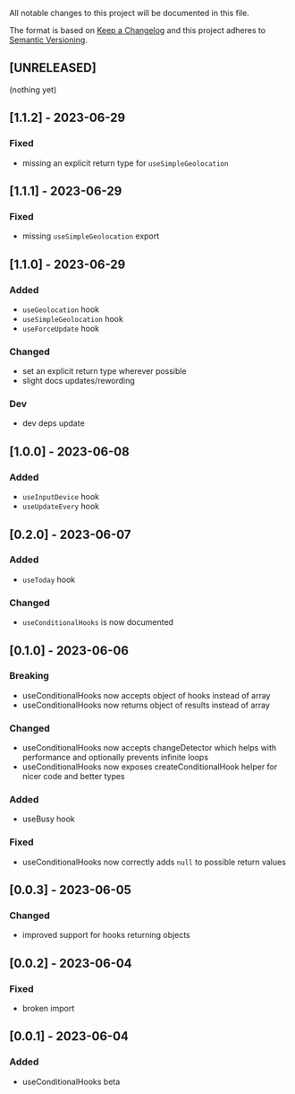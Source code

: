 All notable changes to this project will be documented in this file.

The format is based on [Keep a Changelog](http://keepachangelog.com/en/1.0.0/)
and this project adheres to [Semantic Versioning](http://semver.org/spec/v2.0.0.html).

## [UNRELEASED]
(nothing yet)

## [1.1.2] - 2023-06-29
### Fixed
- missing an explicit return type for `useSimpleGeolocation`

## [1.1.1] - 2023-06-29
### Fixed
- missing `useSimpleGeolocation` export

## [1.1.0] - 2023-06-29
### Added
- `useGeolocation` hook
- `useSimpleGeolocation` hook
- `useForceUpdate` hook
### Changed
- set an explicit return type wherever possible
- slight docs updates/rewording
### Dev
- dev deps update

## [1.0.0] - 2023-06-08
### Added
- `useInputDevice` hook
- `useUpdateEvery` hook

## [0.2.0] - 2023-06-07
### Added
- `useToday` hook
### Changed
- `useConditionalHooks` is now documented

## [0.1.0] - 2023-06-06
### Breaking
- useConditionalHooks now accepts object of hooks instead of array
- useConditionalHooks now returns object of results instead of array
### Changed
- useConditionalHooks now accepts changeDetector which helps with performance and optionally prevents infinite loops
- useConditionalHooks now exposes createConditionalHook helper for nicer code and better types
### Added
- useBusy hook
### Fixed
- useConditionalHooks now correctly adds `null` to possible return values

## [0.0.3] - 2023-06-05
### Changed
- improved support for hooks returning objects

## [0.0.2] - 2023-06-04
### Fixed
- broken import

## [0.0.1] - 2023-06-04
### Added
- useConditionalHooks beta
